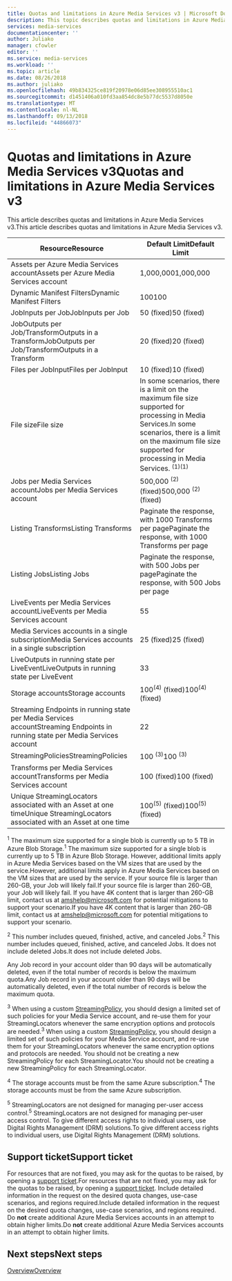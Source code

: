 ```yaml
---
title: Quotas and limitations in Azure Media Services v3 | Microsoft Docs
description: This topic describes quotas and limitations in Azure Media Services v3
services: media-services
documentationcenter: ''
author: Juliako
manager: cfowler
editor: ''
ms.service: media-services
ms.workload: ''
ms.topic: article
ms.date: 08/26/2018
ms.author: juliako
ms.openlocfilehash: 49b834325ce819f20978e06d85ee308955510ac1
ms.sourcegitcommit: d1451406a010fd3aa854dc8e5b77dc5537d8050e
ms.translationtype: MT
ms.contentlocale: nl-NL
ms.lasthandoff: 09/13/2018
ms.locfileid: "44866073"
---
```

# <a name="quotas-and-limitations-in-azure-media-services-v3"></a><span data-ttu-id="b179f-103">Quotas and limitations in Azure Media Services v3</span><span class="sxs-lookup"><span data-stu-id="b179f-103">Quotas and limitations in Azure Media Services v3</span></span>

<span data-ttu-id="b179f-104">This article describes quotas and limitations in Azure Media Services v3.</span><span class="sxs-lookup"><span data-stu-id="b179f-104">This article describes quotas and limitations in Azure Media Services v3.</span></span>

| <span data-ttu-id="b179f-105">Resource</span><span class="sxs-lookup"><span data-stu-id="b179f-105">Resource</span></span> | <span data-ttu-id="b179f-106">Default Limit</span><span class="sxs-lookup"><span data-stu-id="b179f-106">Default Limit</span></span> | 
| --- | --- | 
| <span data-ttu-id="b179f-107">Assets per Azure Media Services account</span><span class="sxs-lookup"><span data-stu-id="b179f-107">Assets per Azure Media Services account</span></span> | <span data-ttu-id="b179f-108">1,000,000</span><span class="sxs-lookup"><span data-stu-id="b179f-108">1,000,000</span></span>|
| <span data-ttu-id="b179f-109">Dynamic Manifest Filters</span><span class="sxs-lookup"><span data-stu-id="b179f-109">Dynamic Manifest Filters</span></span>|<span data-ttu-id="b179f-110">100</span><span class="sxs-lookup"><span data-stu-id="b179f-110">100</span></span>|
| <span data-ttu-id="b179f-111">JobInputs per Job</span><span class="sxs-lookup"><span data-stu-id="b179f-111">JobInputs per Job</span></span> | <span data-ttu-id="b179f-112">50  (fixed)</span><span class="sxs-lookup"><span data-stu-id="b179f-112">50  (fixed)</span></span>|
| <span data-ttu-id="b179f-113">JobOutputs per Job/TransformOutputs in a Transform</span><span class="sxs-lookup"><span data-stu-id="b179f-113">JobOutputs per Job/TransformOutputs in a Transform</span></span> | <span data-ttu-id="b179f-114">20 (fixed)</span><span class="sxs-lookup"><span data-stu-id="b179f-114">20 (fixed)</span></span> |
| <span data-ttu-id="b179f-115">Files per JobInput</span><span class="sxs-lookup"><span data-stu-id="b179f-115">Files per JobInput</span></span>|<span data-ttu-id="b179f-116">10 (fixed)</span><span class="sxs-lookup"><span data-stu-id="b179f-116">10 (fixed)</span></span>|
| <span data-ttu-id="b179f-117">File size</span><span class="sxs-lookup"><span data-stu-id="b179f-117">File size</span></span>| <span data-ttu-id="b179f-118">In some scenarios, there is a limit on the maximum file size supported for processing in Media Services.</span><span class="sxs-lookup"><span data-stu-id="b179f-118">In some scenarios, there is a limit on the maximum file size supported for processing in Media Services.</span></span> <span data-ttu-id="b179f-119"><sup>(1)</sup></span><span class="sxs-lookup"><span data-stu-id="b179f-119"><sup>(1)</sup></span></span> |
| <span data-ttu-id="b179f-120">Jobs per Media Services account</span><span class="sxs-lookup"><span data-stu-id="b179f-120">Jobs per Media Services account</span></span> | <span data-ttu-id="b179f-121">500,000 <sup>(2)</sup> (fixed)</span><span class="sxs-lookup"><span data-stu-id="b179f-121">500,000 <sup>(2)</sup> (fixed)</span></span>|
| <span data-ttu-id="b179f-122">Listing Transforms</span><span class="sxs-lookup"><span data-stu-id="b179f-122">Listing Transforms</span></span>|<span data-ttu-id="b179f-123">Paginate the response, with 1000 Transforms per page</span><span class="sxs-lookup"><span data-stu-id="b179f-123">Paginate the response, with 1000 Transforms per page</span></span>|
| <span data-ttu-id="b179f-124">Listing Jobs</span><span class="sxs-lookup"><span data-stu-id="b179f-124">Listing Jobs</span></span>|<span data-ttu-id="b179f-125">Paginate the response, with 500 Jobs per page</span><span class="sxs-lookup"><span data-stu-id="b179f-125">Paginate the response, with 500 Jobs per page</span></span>|
| <span data-ttu-id="b179f-126">LiveEvents per Media Services account</span><span class="sxs-lookup"><span data-stu-id="b179f-126">LiveEvents per Media Services account</span></span> |<span data-ttu-id="b179f-127">5</span><span class="sxs-lookup"><span data-stu-id="b179f-127">5</span></span>|
| <span data-ttu-id="b179f-128">Media Services accounts in a single subscription</span><span class="sxs-lookup"><span data-stu-id="b179f-128">Media Services accounts in a single subscription</span></span> | <span data-ttu-id="b179f-129">25 (fixed)</span><span class="sxs-lookup"><span data-stu-id="b179f-129">25 (fixed)</span></span> |
| <span data-ttu-id="b179f-130">LiveOutputs in running state per LiveEvent</span><span class="sxs-lookup"><span data-stu-id="b179f-130">LiveOutputs in running state per LiveEvent</span></span> |<span data-ttu-id="b179f-131">3</span><span class="sxs-lookup"><span data-stu-id="b179f-131">3</span></span>|
| <span data-ttu-id="b179f-132">Storage accounts</span><span class="sxs-lookup"><span data-stu-id="b179f-132">Storage accounts</span></span> | <span data-ttu-id="b179f-133">100<sup>(4)</sup> (fixed)</span><span class="sxs-lookup"><span data-stu-id="b179f-133">100<sup>(4)</sup> (fixed)</span></span> |
| <span data-ttu-id="b179f-134">Streaming Endpoints in running state per Media Services account</span><span class="sxs-lookup"><span data-stu-id="b179f-134">Streaming Endpoints in running state per Media Services account</span></span>|<span data-ttu-id="b179f-135">2</span><span class="sxs-lookup"><span data-stu-id="b179f-135">2</span></span>|
| <span data-ttu-id="b179f-136">StreamingPolicies</span><span class="sxs-lookup"><span data-stu-id="b179f-136">StreamingPolicies</span></span> | <span data-ttu-id="b179f-137">100 <sup>(3)</sup></span><span class="sxs-lookup"><span data-stu-id="b179f-137">100 <sup>(3)</sup></span></span> |
| <span data-ttu-id="b179f-138">Transforms per Media Services account</span><span class="sxs-lookup"><span data-stu-id="b179f-138">Transforms per Media Services account</span></span> | <span data-ttu-id="b179f-139">100  (fixed)</span><span class="sxs-lookup"><span data-stu-id="b179f-139">100  (fixed)</span></span>|
| <span data-ttu-id="b179f-140">Unique StreamingLocators associated with an Asset at one time</span><span class="sxs-lookup"><span data-stu-id="b179f-140">Unique StreamingLocators associated with an Asset at one time</span></span> | <span data-ttu-id="b179f-141">100<sup>(5)</sup> (fixed)</span><span class="sxs-lookup"><span data-stu-id="b179f-141">100<sup>(5)</sup> (fixed)</span></span> |

<span data-ttu-id="b179f-142"><sup>1</sup> The maximum size supported for a single blob is currently up to 5 TB in Azure Blob Storage.</span><span class="sxs-lookup"><span data-stu-id="b179f-142"><sup>1</sup> The maximum size supported for a single blob is currently up to 5 TB in Azure Blob Storage.</span></span> <span data-ttu-id="b179f-143">However, additional limits apply in Azure Media Services based on the VM sizes that are used by the service.</span><span class="sxs-lookup"><span data-stu-id="b179f-143">However, additional limits apply in Azure Media Services based on the VM sizes that are used by the service.</span></span> <span data-ttu-id="b179f-144">If your source file is larger than 260-GB, your Job will likely fail.</span><span class="sxs-lookup"><span data-stu-id="b179f-144">If your source file is larger than 260-GB, your Job will likely fail.</span></span> <span data-ttu-id="b179f-145">If you have 4K content that is larger than 260-GB limit, contact us at amshelp@microsoft.com for potential mitigations to support your scenario.</span><span class="sxs-lookup"><span data-stu-id="b179f-145">If you have 4K content that is larger than 260-GB limit, contact us at amshelp@microsoft.com for potential mitigations to support your scenario.</span></span>

<span data-ttu-id="b179f-146"><sup>2</sup> This number includes queued, finished, active, and canceled Jobs.</span><span class="sxs-lookup"><span data-stu-id="b179f-146"><sup>2</sup> This number includes queued, finished, active, and canceled Jobs.</span></span> <span data-ttu-id="b179f-147">It does not include deleted Jobs.</span><span class="sxs-lookup"><span data-stu-id="b179f-147">It does not include deleted Jobs.</span></span> 

<span data-ttu-id="b179f-148">Any Job record in your account older than 90 days will be automatically deleted, even if the total number of records is below the maximum quota.</span><span class="sxs-lookup"><span data-stu-id="b179f-148">Any Job record in your account older than 90 days will be automatically deleted, even if the total number of records is below the maximum quota.</span></span> 

<span data-ttu-id="b179f-149"><sup>3</sup> When using a custom [StreamingPolicy](https://docs.microsoft.com/rest/api/media/streamingpolicies), you should design a limited set of such policies for your Media Service account, and re-use them for your StreamingLocators whenever the same encryption options and protocols are needed.</span><span class="sxs-lookup"><span data-stu-id="b179f-149"><sup>3</sup> When using a custom [StreamingPolicy](https://docs.microsoft.com/rest/api/media/streamingpolicies), you should design a limited set of such policies for your Media Service account, and re-use them for your StreamingLocators whenever the same encryption options and protocols are needed.</span></span> <span data-ttu-id="b179f-150">You should not be creating a new StreamingPolicy for each StreamingLocator.</span><span class="sxs-lookup"><span data-stu-id="b179f-150">You should not be creating a new StreamingPolicy for each StreamingLocator.</span></span>

<span data-ttu-id="b179f-151"><sup>4</sup> The storage accounts must be from the same Azure subscription.</span><span class="sxs-lookup"><span data-stu-id="b179f-151"><sup>4</sup> The storage accounts must be from the same Azure subscription.</span></span>

<span data-ttu-id="b179f-152"><sup>5</sup> StreamingLocators are not designed for managing per-user access control.</span><span class="sxs-lookup"><span data-stu-id="b179f-152"><sup>5</sup> StreamingLocators are not designed for managing per-user access control.</span></span> <span data-ttu-id="b179f-153">To give different access rights to individual users, use Digital Rights Management (DRM) solutions.</span><span class="sxs-lookup"><span data-stu-id="b179f-153">To give different access rights to individual users, use Digital Rights Management (DRM) solutions.</span></span>

## <a name="support-ticket"></a><span data-ttu-id="b179f-154">Support ticket</span><span class="sxs-lookup"><span data-stu-id="b179f-154">Support ticket</span></span>

<span data-ttu-id="b179f-155">For resources that are not fixed, you may ask for the quotas to be raised, by opening a [support ticket](https://portal.azure.com/#blade/Microsoft_Azure_Support/HelpAndSupportBlade/newsupportrequest).</span><span class="sxs-lookup"><span data-stu-id="b179f-155">For resources that are not fixed, you may ask for the quotas to be raised, by opening a [support ticket](https://portal.azure.com/#blade/Microsoft_Azure_Support/HelpAndSupportBlade/newsupportrequest).</span></span> <span data-ttu-id="b179f-156">Include detailed information in the request on the desired quota changes, use-case scenarios, and regions required.</span><span class="sxs-lookup"><span data-stu-id="b179f-156">Include detailed information in the request on the desired quota changes, use-case scenarios, and regions required.</span></span> <br/><span data-ttu-id="b179f-157">Do **not** create additional Azure Media Services accounts in an attempt to obtain higher limits.</span><span class="sxs-lookup"><span data-stu-id="b179f-157">Do **not** create additional Azure Media Services accounts in an attempt to obtain higher limits.</span></span>

## <a name="next-steps"></a><span data-ttu-id="b179f-158">Next steps</span><span class="sxs-lookup"><span data-stu-id="b179f-158">Next steps</span></span>

[<span data-ttu-id="b179f-159">Overview</span><span class="sxs-lookup"><span data-stu-id="b179f-159">Overview</span></span>](media-services-overview.md)
